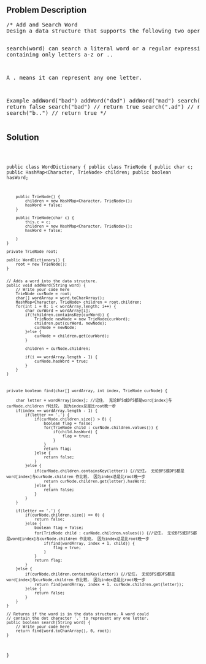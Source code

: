 <!--
<style>
  body { font-family: Arial, sans-serif; }
  .container { max-width: 500px; margin: auto; padding: 20px; }
  .comment-block { background-color: #f9f9f9; padding: 10px; border-left: 5px solid #ccc; }
  .code-block { background-color: #f4f4f4; padding: 10px; border: 1px solid #ddd; }
</style>
-->

<div class='container'>
<h2>Problem Description</h2>
<div class='comment-block'>
<pre>
/* Add and Search Word
Design a data structure that supports the following two operations: addWord(word) and search(word)

search(word) can search a literal word or a regular expression string containing only letters a-z or ..

A . means it can represent any one letter.

Example
addWord("bad")
addWord("dad")
addWord("mad")
search("pad")  // return false
search("bad")  // return true
search(".ad")  // return true
search("b..")  // return true
*/
</pre>
</div>

<h2>Solution</h2>
<div class='code-block'>
<pre><code class='language-java'>

public class WordDictionary {
    public class TrieNode {
        public char c;
        public HashMap<Character, TrieNode> children;
        public boolean hasWord;
        
        public TrieNode() {
            children = new HashMap<Character, TrieNode>();
            hasWord = false;
        }
        
        public TrieNode(char c) {
            this.c = c;
            children = new HashMap<Character, TrieNode>();
            hasWord = false;
            
        }
    }
    
    private TrieNode root;
    
    public WordDictionary() {
        root = new TrieNode();
    }
    

    // Adds a word into the data structure.
    public void addWord(String word) {
        // Write your code here
        TrieNode curNode = root;
        char[] wordArray = word.toCharArray();
        HashMap<Character, TrieNode> children = root.children;
        for(int i = 0; i < wordArray.length; i++) {
            char curWord = wordArray[i];
            if(!children.containsKey(curWord)) {
                TrieNode newNode = new TrieNode(curWord);
                children.put(curWord, newNode);
                curNode = newNode;
            }else {
                curNode = children.get(curWord);
            }
            
            children = curNode.children;
            
            if(i == wordArray.length - 1) {
                curNode.hasWord = true;
            }
        }
    }



    private boolean find(char[] wordArray, int index, TrieNode curNode) {
        
        char letter = wordArray[index]; //记住， 无论BFS或DFS都是word[index]与curNode.children 作比较， 因为index总是比root晚一步
        if(index == wordArray.length - 1) {
            if(letter == '.') {
                if(curNode.children.size() > 0) {
                    boolean flag = false;
                    for(TrieNode child : curNode.children.values()) {
                        if(child.hasWord) {
                            flag = true;
                        }
                    }
                    return flag;
                }else {
                    return false;
                }
            }else {
                if(curNode.children.containsKey(letter)) {//记住， 无论BFS或DFS都是word[index]与curNode.children 作比较， 因为index总是比root晚一步
                    return curNode.children.get(letter).hasWord;
                }else {
                    return false;
                }
            }
        }
        
        if(letter == '.') {
            if(curNode.children.size() == 0) {
                return false;
            }else {
                boolean flag = false;
                for(TrieNode child : curNode.children.values()) {//记住， 无论BFS或DFS都是word[index]与curNode.children 作比较， 因为index总是比root晚一步
                    if(find(wordArray, index + 1, child)) {
                        flag = true;
                    }
                }
                return flag;
            }
        }else {
            if(curNode.children.containsKey(letter)) {//记住， 无论BFS或DFS都是word[index]与curNode.children 作比较， 因为index总是比root晚一步
                return find(wordArray, index + 1, curNode.children.get(letter));
            }else {
                return false;
            }
        }
    }
    
    // Returns if the word is in the data structure. A word could
    // contain the dot character '.' to represent any one letter.
    public boolean search(String word) {
        // Write your code here
        return find(word.toCharArray(), 0, root);
    }
}</code></pre>
</div>
</div>
